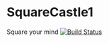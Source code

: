 # SquareCastle1
Square your mind
[![Build Status](https://travis-ci.org/Juelsen/SquareCastle.svg?branch=master)](https://travis-ci.org/Juelsen/SquareCastle)
